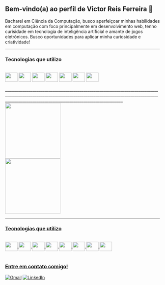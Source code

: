 ## Bem-vindo(a) ao perfil de Victor Reis Ferreira 👻

Bacharel em Ciência da Computação, busco aperfeiçoar minhas habilidades em computação com foco principalmente em desenvolvimento web, tenho curisidade em tecnologia de inteligência artificial e amante de jogos eletrônicos. Busco oportunidades para aplicar minha curiosidade e criatividade!
________________________________________________________________________________________________________________________________________________________________________________________________________________________
### Tecnologias que utilizo  
<div style="display: inline_block"><br>
   <img align="center" height="30" width="40" src="https://cdn.jsdelivr.net/gh/devicons/devicon@latest/icons/html5/html5-original-wordmark.svg" />
   <img align="center" height="30" width="40" src="https://cdn.jsdelivr.net/gh/devicons/devicon@latest/icons/css3/css3-original-wordmark.svg" />
   <img align="center" height="30" width="40" src="https://cdn.jsdelivr.net/gh/devicons/devicon@latest/icons/ruby/ruby-plain-wordmark.svg" />
   <img align="center" height="30" width="40" src="https://cdn.jsdelivr.net/gh/devicons/devicon@latest/icons/java/java-original-wordmark.svg" />             
   <img align="center" height="30" width="40" src="https://cdn.jsdelivr.net/gh/devicons/devicon@latest/icons/python/python-original.svg" />
   <img align="center" height="30" width="40" src="https://cdn.jsdelivr.net/gh/devicons/devicon@latest/icons/mysql/mysql-original-wordmark.svg" /> 
   <img align="center" height="30" width="40" src="https://cdn.jsdelivr.net/gh/devicons/devicon@latest/icons/git/git-original-wordmark.svg" />    
</div>
 
<br>
________________________________________________________________________________________________________________________________________________________________________________________________________________________
 <div>
   <a href="https://github.com/victorrf">
   <img height="180em" src="https://github-readme-stats.vercel.app/api?username=victorrf&show_icons=true&theme=radical&include_all_commits=true&count_private=true"/>
    </div>
    
  </div>  
   <img height="180em" src="https://github-readme-stats.vercel.app/api/top-langs/?username=victorrf&layout=compact&langs_count=6&theme=radical"/>
    </div>

_________________________________________________________________________________________________________________________________________________________________________________________________________________________
### Tecnologias que utilizo  
<div style="display: inline_block"><br>
   <img align="center" height="30" width="40" src="https://cdn.jsdelivr.net/gh/devicons/devicon@latest/icons/html5/html5-original-wordmark.svg" />
   <img align="center" height="30" width="40" src="https://cdn.jsdelivr.net/gh/devicons/devicon@latest/icons/css3/css3-original-wordmark.svg" />
   <img align="center" height="30" width="40" src="https://cdn.jsdelivr.net/gh/devicons/devicon@latest/icons/javascript/javascript-original.svg" />
   <img align="center" height="30" width="40" src="https://cdn.jsdelivr.net/gh/devicons/devicon@latest/icons/ruby/ruby-plain-wordmark.svg" />
   <img align="center" height="30" width="40" src="https://cdn.jsdelivr.net/gh/devicons/devicon@latest/icons/java/java-original-wordmark.svg" />             
   <img align="center" height="30" width="40" src="https://cdn.jsdelivr.net/gh/devicons/devicon@latest/icons/python/python-original.svg" />
   <img align="center" height="30" width="40" src="https://cdn.jsdelivr.net/gh/devicons/devicon@latest/icons/mysql/mysql-original-wordmark.svg" /> 
   <img align="center" height="30" width="40" src="https://cdn.jsdelivr.net/gh/devicons/devicon@latest/icons/git/git-original-wordmark.svg" />    
</div>
 
<br>
 
### Entre em contato comigo!

[![Gmail](https://img.shields.io/badge/Gmail-333333?style=for-the-badge&logo=gmail&logoColor=red)](mailto:victorreisferreira98@gmail.com)
[![LinkedIn](https://img.shields.io/badge/LinkedIn-0077B5?style=for-the-badge&logo=linkedin&logoColor=white)](https://www.linkedin.com/in/victorreisferreira/)
